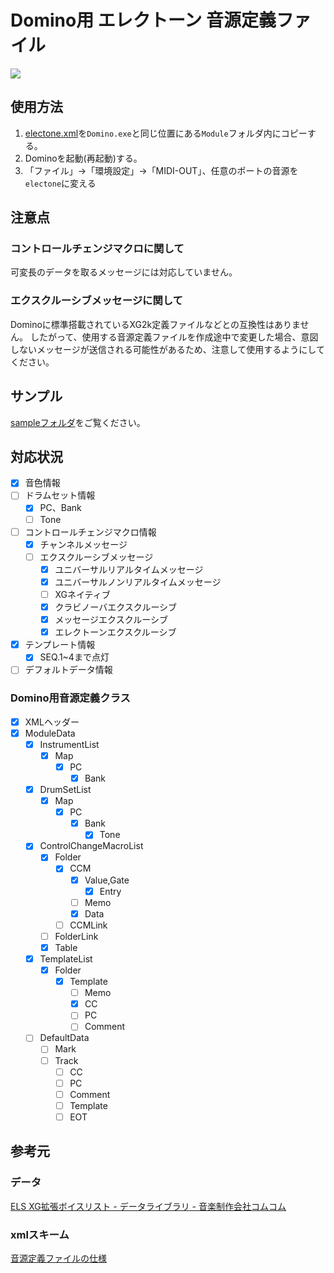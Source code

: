 # Domino用 エレクトーン 音源定義ファイル

![](https://img.shields.io/badge/version-1.0.1-orange)

## 使用方法

1. [electone.xml](./electone.xml)を`Domino.exe`と同じ位置にある`Module`フォルダ内にコピーする。
1. Dominoを起動(再起動)する。
1. 「ファイル」→「環境設定」→「MIDI-OUT」、任意のポートの音源を`electone`に変える

## 注意点
### コントロールチェンジマクロに関して
可変長のデータを取るメッセージには対応していません。

### エクスクルーシブメッセージに関して
Dominoに標準搭載されているXG2k定義ファイルなどとの互換性はありません。
したがって、使用する音源定義ファイルを作成途中で変更した場合、意図しないメッセージが送信される可能性があるため、注意して使用するようにしてください。

## サンプル
[sampleフォルダ](./sample)をご覧ください。

## 対応状況

- [x] 音色情報
- [ ] ドラムセット情報
  - [x] PC、Bank
  - [ ] Tone
- [ ] コントロールチェンジマクロ情報
  - [x] チャンネルメッセージ
  - [ ] エクスクルーシブメッセージ
    - [x] ユニバーサルリアルタイムメッセージ
    - [x] ユニバーサルノンリアルタイムメッセージ
    - [ ] XGネイティブ
    - [x] クラビノーバエクスクルーシブ
    - [x] メッセージエクスクルーシブ
    - [x] エレクトーンエクスクルーシブ
- [x] テンプレート情報
  - [x] SEQ.1~4まで点灯
- [ ] デフォルトデータ情報

### Domino用音源定義クラス

- [x] XMLヘッダー
- [x] ModuleData
  - [x] InstrumentList
    - [x] Map
      - [x] PC
        - [x] Bank
  - [x] DrumSetList
    - [x] Map
      - [x] PC
        - [x] Bank
          - [x] Tone
  - [x] ControlChangeMacroList
    - [x] Folder
      - [x] CCM
        - [x] Value,Gate
          - [x] Entry
        - [ ] Memo
        - [x] Data
      - [ ] CCMLink
    - [ ] FolderLink
    - [x] Table
  - [x] TemplateList
    - [x] Folder
      - [x] Template
        - [ ] Memo
        - [x] CC
        - [ ] PC
        - [ ] Comment
  - [ ] DefaultData
    - [ ] Mark
    - [ ] Track
      - [ ] CC
      - [ ] PC
      - [ ] Comment
      - [ ] Template
      - [ ] EOT

## 参考元

### データ

[ELS XG拡張ボイスリスト - データライブラリ -
音楽制作会社コムコム](http://www.comcom2.com/lib/els_ext_xg_voice_list.html#113)

### xmlスキーム

[音源定義ファイルの仕様](http://5.pro.tok2.com/~mpc/ranzan86/domino/Domino129/Manual/module.htm)
